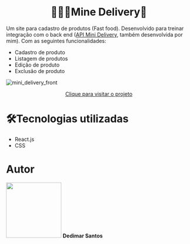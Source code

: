 <h1 align="center">👨🏿‍💻Mine Delivery🍔</h1>

Um site para cadastro de produtos (Fast food). Desenvolvido para treinar integração com o back end (<a href="https://github.com/Dedimar-dev/Mini-Delivery">API Mini Delivery</a>, também desenvolvida por mim). Com as seguintes funcionalidades:

- Cadastro de produto
- Listagem de produtos
- Edição de produto
- Exclusão de produto

![mini_delivery_front](https://user-images.githubusercontent.com/85937748/150993287-45009fe7-70b7-424b-807d-35526a84a17a.png)

<div align="center">
  <a href="https://mini-delivery.netlify.app/">Clique para visitar o projeto</a>
</div>

# 🛠️Tecnologias utilizadas
 - React.js
 - CSS

# Autor
<img src="https://user-images.githubusercontent.com/85937748/150689406-ad12d7cb-f044-4f7a-9f26-8e48f74c018c.jpg" width="150"/>
<b>Dedimar Santos</b>

